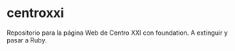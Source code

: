 # centroxxi
Repositorio para la página Web de Centro XXI con foundation. A extinguir y pasar a Ruby.
